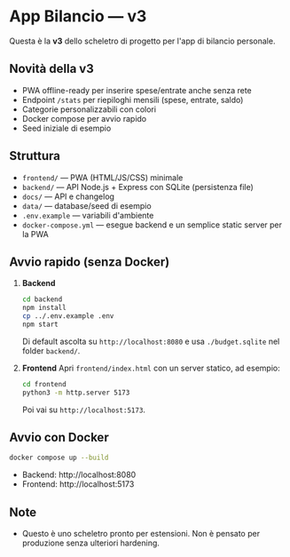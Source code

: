 # App Bilancio — v3

Questa è la **v3** dello scheletro di progetto per l'app di bilancio personale.

## Novità della v3
- PWA offline-ready per inserire spese/entrate anche senza rete
- Endpoint `/stats` per riepiloghi mensili (spese, entrate, saldo)
- Categorie personalizzabili con colori
- Docker compose per avvio rapido
- Seed iniziale di esempio

## Struttura
- `frontend/` — PWA (HTML/JS/CSS) minimale
- `backend/` — API Node.js + Express con SQLite (persistenza file)
- `docs/` — API e changelog
- `data/` — database/seed di esempio
- `.env.example` — variabili d'ambiente
- `docker-compose.yml` — esegue backend e un semplice static server per la PWA

## Avvio rapido (senza Docker)
1. **Backend**
   ```bash
   cd backend
   npm install
   cp ../.env.example .env
   npm start
   ```
   Di default ascolta su `http://localhost:8080` e usa `./budget.sqlite` nel folder `backend/`.

2. **Frontend**
   Apri `frontend/index.html` con un server statico, ad esempio:
   ```bash
   cd frontend
   python3 -m http.server 5173
   ```
   Poi vai su `http://localhost:5173`.

## Avvio con Docker
```bash
docker compose up --build
```
- Backend: http://localhost:8080
- Frontend: http://localhost:5173

## Note
- Questo è uno scheletro pronto per estensioni. Non è pensato per produzione senza ulteriori hardening.
